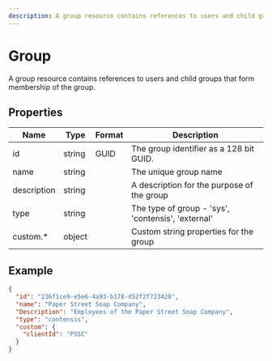 ```yaml
---
description: A group resource contains references to users and child groups that form membership of the group.
---
```


# Group

A group resource contains references to users and child groups that form membership of the group.

## Properties

| Name        | Type   | Format | Description                                        |
| ----------- | ------ | ------ | -------------------------------------------------- |
| id          | string | GUID   | The group identifier as a 128 bit GUID.            |
| name        | string |        | The unique group name                              |
| description | string |        | A description for the purpose of the group         |
| type        | string |        | The type of group - 'sys', 'contensis', 'external' |
| custom.\*   | object |        | Custom string properties for the group             |

## Example

```json
{
  "id": "236f1ce9-e5e6-4a93-b178-d52f2f723428",
  "name": "Paper Street Soap Company",
  "Description": "Employees of the Paper Street Soap Company",
  "type": "contensis",
  "custom": {
    "clientId": "PSSC"
  }
}
```
